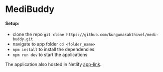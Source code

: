 # MediBuddy

#### Setup:

* clone the repo `git clone https://github.com/kungumasakthivel/medi-buddy.git`
* navigate to app folder `cd <folder_name>`
* `npm install` to install the dependencies
* `npm run dev` to start the applications

The application also hosted in Netlify [app-link](https://medibuddy-sakthivel.netlify.app/).
